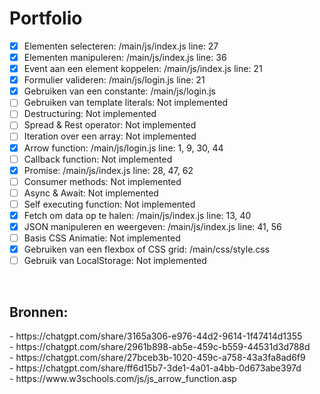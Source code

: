 # Portfolio
 
- [x] Elementen selecteren: /main/js/index.js line: 27<br>
- [x] Elementen manipuleren: /main/js/index.js line: 36<br>
- [x] Event aan een element koppelen: /main/js/index.js line: 21<br>
- [x] Formulier valideren: /main/js/login.js line: 21<br>
- [x] Gebruiken van een constante: /main/js/login.js<br>
- [ ] Gebruiken van template literals: Not implemented<br>
- [ ] Destructuring: Not implemented<br>
- [ ] Spread & Rest operator: Not implemented<br>
- [ ] Iteration over een array: Not implemented<br>
- [x] Arrow function: /main/js/login.js line: 1, 9, 30, 44<br>
- [ ] Callback function: Not implemented<br>
- [x] Promise: /main/js/index.js line: 28, 47, 62<br>
- [ ] Consumer methods: Not implemented<br>
- [ ] Async & Await: Not implemented<br>
- [ ] Self executing function: Not implemented<br>
- [x] Fetch om data op te halen: /main/js/index.js line: 13, 40<br>
- [x] JSON manipuleren en weergeven: /main/js/index.js line: 41, 56<br>
- [ ] Basis CSS Animatie: Not implemented<br>
- [x] Gebruiken van een flexbox of CSS grid: /main/css/style.css<br>
- [ ] Gebruik van LocalStorage: Not implemented<br>
<br>
<h2>Bronnen:</h2>
- https://chatgpt.com/share/3165a306-e976-44d2-9614-1f47414d1355<br>
- https://chatgpt.com/share/2961b898-ab5e-459c-b559-44531d3d788d<br>
- https://chatgpt.com/share/27bceb3b-1020-459c-a758-43a3fa8ad6f9<br>
- https://chatgpt.com/share/ff6d15b7-3de1-4a01-a4bb-0d673abe397d<br>
- https://www.w3schools.com/js/js_arrow_function.asp<br>
